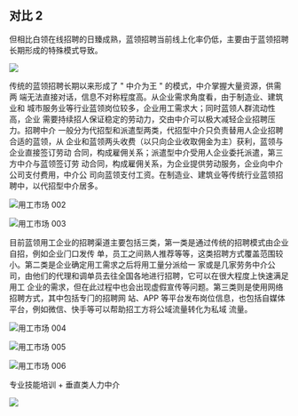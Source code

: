 ## 对比 2

但相比白领在线招聘的日臻成熟，蓝领招聘当前线上化率仍低，主要由于蓝领招聘 长期形成的特殊模式导致。

![](https://r-w.oss-cn-shanghai.aliyuncs.com/uPic/%E7%94%A8%E5%B7%A5%E5%B8%82%E5%9C%BA_001.png?x-oss-process=image/auto-orient,1/quality,q_80/format,webp)

传统的蓝领招聘长期以来形成了 " 中介为王 " 的模式，中介掌握大量资源，供需两 端无法直接对话，信息不对称程度高。从企业需求角度看，由于制造业、建筑业和 城市服务业等行业蓝领岗位较多，企业用工需求大；同时蓝领人群流动性高，企业 需要持续招人保证稳定的劳动力，交由中介可以极大减轻企业招聘压力。招聘中介 一般分为代招型和派遣型两类，代招型中介只负责替用人企业招聘合适的蓝领，从 企业和蓝领两头收费（以只向企业收取佣金为主）获利，蓝领与企业直接签订劳动 合同，构成雇佣关系；派遣型中介受用人企业委托派遣，第三方中介与蓝领签订劳 动合同，构成雇佣关系，为企业提供劳动服务，企业向中介公司支付费用，中介公 司向蓝领支付工资。在制造业、建筑业等传统行业蓝领招聘中，以代招型中介居多。

![用工市场 002](https://r-w.oss-cn-shanghai.aliyuncs.com/uPic/%E7%94%A8%E5%B7%A5%E5%B8%82%E5%9C%BA_002%7B.suffix%7D)

![用工市场 003](https://r-w.oss-cn-shanghai.aliyuncs.com/uPic/%E7%94%A8%E5%B7%A5%E5%B8%82%E5%9C%BA_003%7B.suffix%7D)

⽬前蓝领⽤⼯企业的招聘渠道主要包括三类，第⼀类是通过传统的招聘模式由企业⾃招，例如企业⻔⼝发传 单，员⼯之间熟⼈推荐等等，这类招聘⽅式覆盖范围较⼩。第⼆类是企业确定⽤⼯需求之后将⽤⼯量分派给⼀ 家或是⼏家劳务中介公司，由他们的代理和调单员去往全国各地进⾏招聘，它可以在很⼤程度上快速满⾜⽤⼯ 企业的需求，但在此过程中也会出现虚假宣传等问题。第三类则是使⽤⽹络招聘⽅式，其中包括专⻔的招聘⽹ 站、APP 等平台发布岗位信息，也包括⾃媒体平台，例如微信、快⼿等可以帮助招⼯⽅将公域流量转化为私域 流量。

![用工市场 004](https://r-w.oss-cn-shanghai.aliyuncs.com/uPic/%E7%94%A8%E5%B7%A5%E5%B8%82%E5%9C%BA_004%7B.suffix%7D)

![用工市场 005](https://r-w.oss-cn-shanghai.aliyuncs.com/uPic/%E7%94%A8%E5%B7%A5%E5%B8%82%E5%9C%BA_005%7B.suffix%7D)

![用工市场 006](https://r-w.oss-cn-shanghai.aliyuncs.com/uPic/%E7%94%A8%E5%B7%A5%E5%B8%82%E5%9C%BA_006%7B.suffix%7D)

专业技能培训 + 垂直类人力中介

![](https://r-w.oss-cn-shanghai.aliyuncs.com/uPic/%E7%94%A8%E5%B7%A5%E5%B8%82%E5%9C%BA_001.png)
